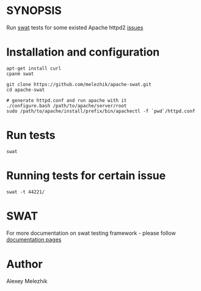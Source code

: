 # SYNOPSIS

Run [swat](https://github.com/melezhik/swat) tests for some existed Apache httpd2 [issues](https://bz.apache.org/bugzilla/buglist.cgi?quicksearch=Product%3AApache%20httpd-2%20AND%20Assignee%3Abugs&list_id=139965) 


# Installation and configuration

    apt-get install curl
    cpanm swat

    git clone https://github.com/melezhik/apache-swat.git
    cd apache-swat

    # generate httpd.conf and run apache with it
    ./configure.bash /path/to/apache/server/root
    sudo /path/to/apache/install/prefix/bin/apachectl -f `pwd`/httpd.conf

# Run tests

    swat 

# Running tests for certain issue

    swat -t 44221/

# SWAT

For more documentation on swat testing framework - please follow [documentation pages](https://github.com/melezhik/swat) 

# Author 

Alexey Melezhik



